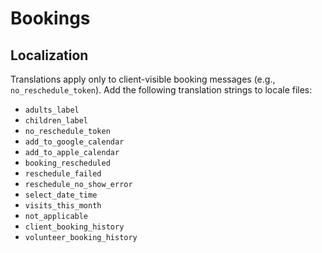 # Bookings

## Localization

Translations apply only to client-visible booking messages (e.g., `no_reschedule_token`). Add the following translation strings to locale files:

- `adults_label`
- `children_label`
- `no_reschedule_token`
- `add_to_google_calendar`
- `add_to_apple_calendar`
- `booking_rescheduled`
- `reschedule_failed`
- `reschedule_no_show_error`
- `select_date_time`
- `visits_this_month`
- `not_applicable`
- `client_booking_history`
- `volunteer_booking_history`
